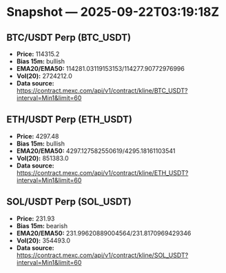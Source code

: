 # Snapshot — 2025-09-22T03:19:18Z

## BTC/USDT Perp (BTC_USDT)
- **Price:** 114315.2
- **Bias 15m:** bullish
- **EMA20/EMA50:** 114281.03119153153/114277.90772976996
- **Vol(20):** 2724212.0
- **Data source:** https://contract.mexc.com/api/v1/contract/kline/BTC_USDT?interval=Min1&limit=60

## ETH/USDT Perp (ETH_USDT)
- **Price:** 4297.48
- **Bias 15m:** bullish
- **EMA20/EMA50:** 4297.127582550619/4295.18161103541
- **Vol(20):** 851383.0
- **Data source:** https://contract.mexc.com/api/v1/contract/kline/ETH_USDT?interval=Min1&limit=60

## SOL/USDT Perp (SOL_USDT)
- **Price:** 231.93
- **Bias 15m:** bearish
- **EMA20/EMA50:** 231.99620889004564/231.8170969429346
- **Vol(20):** 354493.0
- **Data source:** https://contract.mexc.com/api/v1/contract/kline/SOL_USDT?interval=Min1&limit=60
